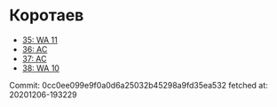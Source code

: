 # Коротаев
- [35: WA 11](35.md)
- [36: AC](36.md)
- [37: AC](37.md)
- [38: WA 10](38.md)

Commit: 0cc0ee099e9f0a0d6a25032b45298a9fd35ea532
 fetched at: 20201206-193229
